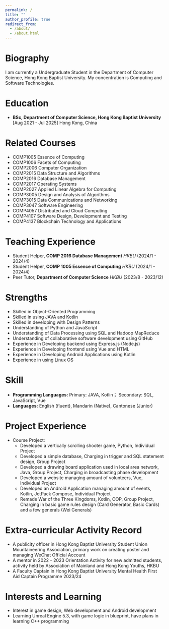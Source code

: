 ```yaml
---
permalink: /
title: ""
author_profile: true
redirect_from: 
  - /about/
  - /about.html
---
```

Biography
======
I am currently a Undergraduate Student in the Department of Computer Science, Hong Kong Baptist University. 
My concentration is Computing and Software Technologies.

Education
======
* **BSc, Department of Computer Science, Hong Kong Baptist University** [Aug 2021 - Jul 2025] Hong Kong, China

Related Courses
======
* COMP1005 Essence of Computing
* COMP1006 Facets of Computing
* COMP2006 Computer Organization
* COMP2015 Data Structure and Algorithms
* COMP2016 Database Management
* COMP2017 Operating Systems
* COMP2027 Applied Linear Algebra for Computing
* COMP3005 Design and Analysis of Algorithms
* COMP3015 Data Communications and Networking
* COMP3047 Software Engineering
* COMP4057 Distributed and Cloud Computing
* COMP4107 Software Design, Development and Testing
* COMP4137 Blockchain Technology and Applications

Teaching Experience
======
* Student Helper, **COMP 2016 Database Management** <var>HKBU</var> (2024/1 - 2024/4)
* Student Helper, **COMP 1005 Essence of Computing** <var>HKBU</var> (2024/1 - 2024/4)
* Peer Tutor, **Department of Computer Science** <var>HKBU</var> (2023/8 - 2023/12)

Strengths
======
* Skilled in Object-Oriented Programming
* Skilled in using JAVA and Kotlin
* Skilled in developing with Design Patterns
* Understanding of Python and JavaScript
* Understanding of Data Processing using SQL and Hadoop MapReduce
* Understanding of collaborative software development using GitHub 
* Experience in Developing backend using Express.js (Node.js)
* Experience in Developing frontend using Vue and HTML
* Experience in Developing Android Applications using Kotlin
* Experience in using Linux OS

Skill
======
* **Programming Languages:** Primary: JAVA, Kotlin； Secondary: SQL, JavaScript, Vue
* **Languages:** English (fluent), Mandarin (Native), Cantonese (Junior)

Project Experience
======
* Course Project:
  * Developed a vertically scrolling shooter game, Python, Individual Project
  * Developed a simple database, Charging in trigger and SQL statement design, Group Project
  * Developed a drawing board application used in local area network, Java, Group Project, Charging in 
  broadcasting phase development
  * Developed a website managing amount of volunteers, Vue, Individual Project
  * Developed an Android Application managing amount of events, Kotlin, JetPack Compose, Individual Project
  * Remade War of the Three Kingdoms, Kotlin, OOP, Group Project, Charging in basic game rules design (Card Generator, 
  Basic Cards) and a few generals (Wei Generals)

Extra-curricular Activity Record
======
* A publicity officer in Hong Kong Baptist University Student Union
  Mountaineering Association, primary work on creating poster and managing WeChat Official Account
* A mentor in 2022 – 2023 Orientation Activity for new admitted 
  students, activity held by Association of Mainland and Hong Kong Youths, HKBU
* A Faculty Captain in Hong Kong Baptist University Mental Health First Aid Captain Programme 2023/24

Interests and Learning
======
* Interest in game design, Web development and Android development
* Learning Unreal Engine 5.3, with game logic in blueprint, have plans in learning C++ programming

<!-- This is the front page of a website that is powered by the [academicpages template](https://github.com/academicpages/academicpages.github.io) and hosted on GitHub pages. [GitHub pages](https://pages.github.com) is a free service in which websites are built and hosted from code and data stored in a GitHub repository, automatically updating when a new commit is made to the respository. This template was forked from the [Minimal Mistakes Jekyll Theme](https://mmistakes.github.io/minimal-mistakes/) created by Michael Rose, and then extended to support the kinds of content that academics have: publications, talks, teaching, a portfolio, blog posts, and a dynamically-generated CV. You can fork [this repository](https://github.com/academicpages/academicpages.github.io) right now, modify the configuration and markdown files, add your own PDFs and other content, and have your own site for free, with no ads! An older version of this template powers my own personal website at [stuartgeiger.com](http://stuartgeiger.com), which uses [this Github repository](https://github.com/staeiou/staeiou.github.io).

A data-driven personal website
======
Like many other Jekyll-based GitHub Pages templates, academicpages makes you separate the website's content from its form. The content & metadata of your website are in structured markdown files, while various other files constitute the theme, specifying how to transform that content & metadata into HTML pages. You keep these various markdown (.md), YAML (.yml), HTML, and CSS files in a public GitHub repository. Each time you commit and push an update to the repository, the [GitHub pages](https://pages.github.com/) service creates static HTML pages based on these files, which are hosted on GitHub's servers free of charge.

Many of the features of dynamic content management systems (like Wordpress) can be achieved in this fashion, using a fraction of the computational resources and with far less vulnerability to hacking and DDoSing. You can also modify the theme to your heart's content without touching the content of your site. If you get to a point where you've broken something in Jekyll/HTML/CSS beyond repair, your markdown files describing your talks, publications, etc. are safe. You can rollback the changes or even delete the repository and start over -- just be sure to save the markdown files! Finally, you can also write scripts that process the structured data on the site, such as [this one](https://github.com/academicpages/academicpages.github.io/blob/master/talkmap.ipynb) that analyzes metadata in pages about talks to display [a map of every location you've given a talk](https://academicpages.github.io/talkmap.html).

Getting started
======
1. Register a GitHub account if you don't have one and confirm your e-mail (required!)
1. Fork [this repository](https://github.com/academicpages/academicpages.github.io) by clicking the "fork" button in the top right. 
1. Go to the repository's settings (rightmost item in the tabs that start with "Code", should be below "Unwatch"). Rename the repository "[your GitHub username].github.io", which will also be your website's URL.
1. Set site-wide configuration and create content & metadata (see below -- also see [this set of diffs](http://archive.is/3TPas) showing what files were changed to set up [an example site](https://getorg-testacct.github.io) for a user with the username "getorg-testacct")
1. Upload any files (like PDFs, .zip files, etc.) to the files/ directory. They will appear at https://[your GitHub username].github.io/files/example.pdf.  
1. Check status by going to the repository settings, in the "GitHub pages" section

Site-wide configuration
------
The main configuration file for the site is in the base directory in [_config.yml](https://github.com/academicpages/academicpages.github.io/blob/master/_config.yml), which defines the content in the sidebars and other site-wide features. You will need to replace the default variables with ones about yourself and your site's github repository. The configuration file for the top menu is in [_data/navigation.yml](https://github.com/academicpages/academicpages.github.io/blob/master/_data/navigation.yml). For example, if you don't have a portfolio or blog posts, you can remove those items from that navigation.yml file to remove them from the header. 

Create content & metadata
------
For site content, there is one markdown file for each type of content, which are stored in directories like _publications, _talks, _posts, _teaching, or _pages. For example, each talk is a markdown file in the [_talks directory](https://github.com/academicpages/academicpages.github.io/tree/master/_talks). At the top of each markdown file is structured data in YAML about the talk, which the theme will parse to do lots of cool stuff. The same structured data about a talk is used to generate the list of talks on the [Talks page](https://academicpages.github.io/talks), each [individual page](https://academicpages.github.io/talks/2012-03-01-talk-1) for specific talks, the talks section for the [CV page](https://academicpages.github.io/cv), and the [map of places you've given a talk](https://academicpages.github.io/talkmap.html) (if you run this [python file](https://github.com/academicpages/academicpages.github.io/blob/master/talkmap.py) or [Jupyter notebook](https://github.com/academicpages/academicpages.github.io/blob/master/talkmap.ipynb), which creates the HTML for the map based on the contents of the _talks directory).

**Markdown generator**

I have also created [a set of Jupyter notebooks](https://github.com/academicpages/academicpages.github.io/tree/master/markdown_generator
) that converts a CSV containing structured data about talks or presentations into individual markdown files that will be properly formatted for the academicpages template. The sample CSVs in that directory are the ones I used to create my own personal website at stuartgeiger.com. My usual workflow is that I keep a spreadsheet of my publications and talks, then run the code in these notebooks to generate the markdown files, then commit and push them to the GitHub repository.

How to edit your site's GitHub repository
------
Many people use a git client to create files on their local computer and then push them to GitHub's servers. If you are not familiar with git, you can directly edit these configuration and markdown files directly in the github.com interface. Navigate to a file (like [this one](https://github.com/academicpages/academicpages.github.io/blob/master/_talks/2012-03-01-talk-1.md) and click the pencil icon in the top right of the content preview (to the right of the "Raw | Blame | History" buttons). You can delete a file by clicking the trashcan icon to the right of the pencil icon. You can also create new files or upload files by navigating to a directory and clicking the "Create new file" or "Upload files" buttons. 

Example: editing a markdown file for a talk
![Editing a markdown file for a talk](/images/editing-talk.png)

For more info
------
More info about configuring academicpages can be found in [the guide](https://academicpages.github.io/markdown/). The [guides for the Minimal Mistakes theme](https://mmistakes.github.io/minimal-mistakes/docs/configuration/) (which this theme was forked from) might also be helpful.  -->

